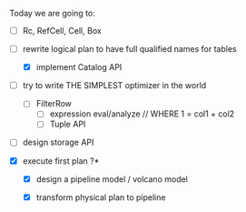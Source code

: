 





Today we are going to:
- [ ] Rc, RefCell, Cell, Box
- [ ] rewrite logical plan to have full qualified names for tables
   - [x] implement Catalog API
- [ ] try to write THE SIMPLEST optimizer in the world
   - [ ] FilterRow 
     - [ ] expression eval/analyze // WHERE 1 = col1 + col2
     - [ ] Tuple API

- [ ] design storage API

- [x] execute first plan ?*
  - [x] design a pipeline model / volcano model
  - [x] transform physical plan to pipeline 









